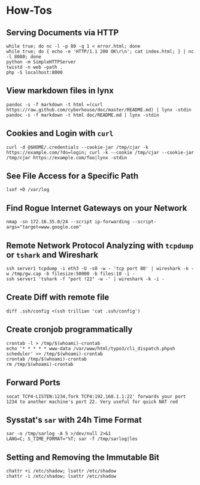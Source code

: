 # How-Tos
## Serving Documents via HTTP
    while true; do nc -l -p 80 -q 1 < error.html; done
    while true; do { echo -e 'HTTP/1.1 200 OK\r\n'; cat index.html; } | nc -l 8080; done
    python -m SimpleHTTPServer
    twistd -n web –path .
    php -S localhost:8000

## View markdown files in lynx
    pandoc -s -f markdown -t html =(curl https://raw.github.com/cyberhouse/doc/master/README.md) | lynx -stdin
    pandoc -s -f markdown -t html doc/README.md | lynx -stdin

## Cookies and Login with ``curl``
    curl -d @$HOME/.credentials --cookie-jar /tmp/cjar -k https://example.com/?do=login; curl -k --cookie /tmp/cjar --cookie-jar /tmp/cjar https://example.com/foo|lynx -stdin

## See File Access for a Specific Path
    lsof +D /var/log

## Find Rogue Internet Gateways on your Network
    nmap -sn 172.16.35.0/24 --script ip-forwarding --script-args="target=www.google.com"

## Remote Network Protocol Analyzing with `tcpdump` or `tshark` and Wireshark
    ssh server1 tcpdump -i eth3 -U -s0 -w - 'tcp port 80' | wireshark -k -w /tmp/gw.cap -b filesize:50000 -b files:10 -i -
    ssh server1 'tshark -f "port !22" -w -' | wireshark -k -i -

## Create Diff with remote file
    diff .ssh/config <(ssh trillian 'cat .ssh/config')

## Create cronjob programmatically
    crontab -l > /tmp/$(whoami)-crontab
    echo '* * * * * www-data /var/www/html/typo3/cli_dispatch.phpsh scheduler' >> /tmp/$(whoami)-crontab
    crontab /tmp/$(whoami)-crontab
    rm /tmp/$(whoami)-crontab

## Forward Ports
	socat TCP4-LISTEN:1234,fork TCP4:192.168.1.1:22' forwards your port   1234 to another machine's port 22. Very useful for quick NAT red

## Sysstat's ``sar`` with 24h Time Format
	sar -o /tmp/sarlog -A 5 >/dev/null 2>&1
	LANG=C; S_TIME_FORMAT="%T; sar -f /tmp/sarlog|les

## Setting and Removing the Immutable Bit
	chattr +i /etc/shadow; lsattr /etc/shadow
	chattr -i /etc/shadow; lsattr /etc/shadow
	
<!---
 vim: expandtab tabstop=4 shiftwidth=4
-->

